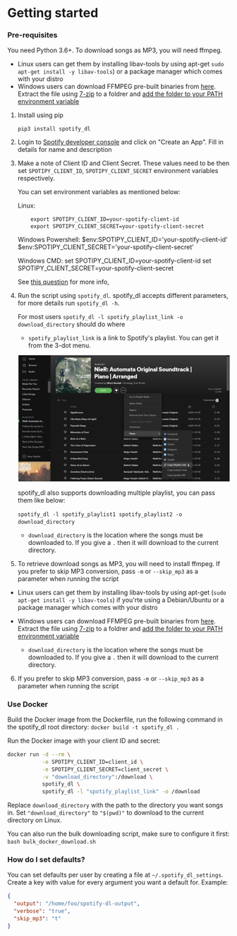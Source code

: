 # Getting started

### Pre-requisites

You need Python 3.6+. To download songs as MP3, you will need ffmpeg.  

- Linux users can get them by installing libav-tools by using apt-get `sudo apt-get install -y libav-tools`) or a package manager which comes with your distro
- Windows users can download FFMPEG pre-built binaries from [here](http://ffmpeg.zeranoe.com/builds/). Extract the file using [7-zip](http://7-zip.org/) to a foldrer and [add the folder to your PATH environment variable](http://www.wikihow.com/Install-FFmpeg-on-Windows) 

1.  Install using pip

        pip3 install spotify_dl

2.  Login to [Spotify developer console](https://developer.spotify.com/my-applications/#!/applications) and click on "Create an App". Fill in details for name and description

3.  Make a note of Client ID and Client Secret. These values need to be then set `SPOTIPY_CLIENT_ID`, `SPOTIPY_CLIENT_SECRET` environment variables respectively.

    You can set environment variables as mentioned below: 
    
    Linux:

            export SPOTIPY_CLIENT_ID=your-spotify-client-id
            export SPOTIPY_CLIENT_SECRET=your-spotify-client-secret

    Windows Powershell:
            $env:SPOTIPY_CLIENT_ID='your-spotify-client-id'
            $env:SPOTIPY_CLIENT_SECRET='your-spotify-client-secret'
            
    Windows CMD:
            set SPOTIPY_CLIENT_ID=your-spotify-client-id
            set SPOTIPY_CLIENT_SECRET=your-spotify-client-secret

    See [this question](http://superuser.com/a/284351/4377) for more info,

4. Run the script using `spotify_dl`. spotify_dl accepts different parameters, for more details run `spotify_dl -h`. 

   For most users `spotify_dl -l spotify_playlist_link -o download_directory` should do where
   
   - `spotify_playlist_link` is a link to Spotify's playlist. You can get it from the 3-dot menu. 
    
    ![image](images/spotify-playlist.png)   
   
   spotify_dl also supports downloading multiple playlist, you can pass them like below:
   
   `spotify_dl -l spotify_playlist1 spotify_playlist2 -o download_directory`
   
    - `download_directory` is the location where the songs must be downloaded to. If you give a `.` then it will download to the current directory.

5.  To retrieve download songs as MP3, you will need to install ffmpeg. If you prefer to skip MP3 conversion, pass `-m` or `--skip_mp3` as a parameter when running the script

- Linux users can get them by installing libav-tools by using apt-get (`sudo apt-get install -y libav-tools`) if you'rte using a Debian/Ubuntu  or a package manager which comes with your distro
- Windows users can download FFMPEG pre-built binaries from [here](http://ffmpeg.zeranoe.com/builds/). Extract the file using [7-zip](http://7-zip.org/) to a foldrer and [add the folder to your PATH environment variable](http://www.wikihow.com/Install-FFmpeg-on-Windows)

   - `download_directory` is the location where the songs must be downloaded to. If you give a `.` then it will download to the current directory.
   
6. If you prefer to skip MP3 conversion, pass `-m` or `--skip_mp3` as a parameter when running the script
  
### Use Docker

Build the Docker image from the Dockerfile, run the following command in the spotify_dl root directory: `docker build -t spotify_dl .`

Run the Docker image with your client ID and secret:

```bash
docker run -d --rm \
		   -e SPOTIPY_CLIENT_ID=client_id \
		   -e SPOTIPY_CLIENT_SECRET=client_secret \
		   -v "download_directory":/download \
		   spotify_dl \
		   spotify_dl -l "spotify_playlist_link" -o /download
```

Replace `download_directory` with the path to the directory you want songs in. Set `"download_directory"` to `"$(pwd)"` to download to the current directory on Linux.

You can also run the bulk downloading script, make sure to configure it first: `bash bulk_docker_download.sh`

### How do I set defaults?

You can set defaults per user by creating a file at `~/.spotify_dl_settings`. Create a key with value for every argument you want a default for. Example:

```json
{
  "output": "/home/foo/spotify-dl-output",
  "verbose": "true",
  "skip_mp3": "t"
}
```

